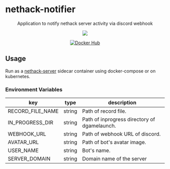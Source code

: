 # nethack-notifier

<p align="center">
  <p align="center">Application to notify nethack server activity via discord webhook</p>
  <p align="center"><a href="https://github.com/4nm1tsu/nethack-notifier/actions/workflows/docker-build.yml"><img src="https://github.com/4nm1tsu/nethack-notifier/actions/workflows/docker-build.yml/badge.svg"></img></a></p>
  <p align="center">
    <a href="https://hub.docker.com/r/4nm1tsu/nethack-notifier/tags"><img alt="Docker Hub" src="http://dockeri.co/image/4nm1tsu/nethack-notifier"></a>
  </p>
</p>

## Usage

Run as a [nethack-server](https://github.com/4nm1tsu/nethack-server) sidecar container using docker-compose or on kubernetes.

### Environment Variables

| key              | type   | description                                  |
|------------------|--------|----------------------------------------------|
| RECORD_FILE_NAME | string | Path of record file.                         |
| IN_PROGRESS_DIR  | string | Path of inprogress directory of dgamelaunch. |
| WEBHOOK_URL      | string | Path of webhook URL of discord.              |
| AVATAR_URL       | string | Path of bot's avatar image.                  |
| USER_NAME        | string | Bot's name.                                  |
| SERVER_DOMAIN    | string | Domain name of the server                    |
